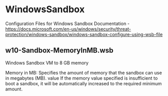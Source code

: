 # WindowsSandbox
Configuration Files for Windows Sandbox
Documentation - https://docs.microsoft.com/en-us/windows/security/threat-protection/windows-sandbox/windows-sandbox-configure-using-wsb-file

## w10-Sandbox-MemoryInMB.wsb
Windows Sandbox VM to 8 GB memory

Memory in MB: Specifies the amount of memory that the sandbox can use in megabytes (MB).
<MemoryInMB>value</MemoryInMB>
If the memory value specified is insufficient to boot a sandbox, it will be automatically increased to the required minimum amount.
